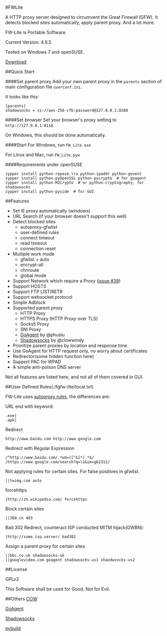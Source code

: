 #FWLite

A HTTP proxy server designed to circumvent the Great Firewall (GFW). It detects blocked sites automatically, apply parent proxy. And a lot more.

FW-Lite is Portable Software.

Current Version: 4.9.5

Tested on Windows 7 and openSUSE.

[Download](https://github.com/v3aqb/fwlite/archive/master.zip)

##Quick Start

####Set parent proxy
Add your own parent proxy in the `parents` section of main configuration file `userconf.ini`.

It looks like this:

    [parents]
    shadowsocks = ss://aes-256-cfb:password@127.0.0.1:8388

####Set browser
Set your browser's proxy setting to `http://127.0.0.1:8118`.

On Windows, this should be done automatically.

####Start
For Windows, run `FW_Lite.exe`

For Linux and Mac, run `FW_Lite.pyw`

####Requirements under openSUSE

    zypper install python-repoze.lru python-ipaddr python-gevent
    zypper install python-pyOpenSSL python-pycrypto  # for goagent
    zypper install python-M2Crypto  # or python-cryptography, for shadowsocks
    zypper install python-pyside  # for GUI

##Features

- Set IE proxy automatically (windows)
- URL Search (if your browser doesn't support this well)
- Detect blocked sites
  - autoproxy-gfwlist
  - user-defined rules
  - connect timeout
  - read timeout
  - connection reset
- Multiple work mode
  - gfwlist + auto
  - encrypt-all
  - chnroute
  - global mode
- Support Network which require a Proxy ([issue #39](https://github.com/v3aqb/fwlite/issues/39))
- Support HOSTS
- Support FTP LIST/RETR
- Support websocket protocol
- Simple Adblock
- Supported parent proxy
  - HTTP Proxy
  - HTTPS Proxy (HTTP Proxy over TLS)
  - Socks5 Proxy
  - SNI Proxy
  - [GoAgent] by @phuslu
  - [Shadowsocks] by @clowwindy
- Prioritize parent proxies by location and response time
- Use GoAgent for HTTP request only, no worry about certificates
- Redirector(some hidden function here)
- Support PAC for WPAD
- A simple anti-poison DNS server

Not all features are listed here, and not all of them covered in GUI.

##User Defined Rules(./fgfw-lite/local.txt)

FW-Lite uses [autoproxy rules](http://mydf.github.io/blog/autoproxy/), the differences are:

URL end with keyword:

    .exe|
    .apk|

Redirect

    http://www.baidu.com http://www.google.com

Redirect with Regular Expression

    /^http://www.baidu.com/.*wd=([^&]*).*$/ /https://www.google.com/search?q=\1&ie=gb2312/

Not applying rules for certain sites. For false positives in gfwlist.

    ||twimg.com auto

forcehttps

    |http://zh.wikipedia.com/ forcehttps

Block certain sites

    ||360.cn 403

Bad 302 Redirect, counteract ISP conducted MITM hijack(GWBN):

    |http://some.isp.server/ bad302

Assign a parent proxy for certain sites

    ||bbc.co.uk shadowsocks-uk
    ||googlevideo.com goagent shadowsocks-us1 shaodwsocks-us2

##License

GPLv2

This Software shall be used for Good, Not for Evil.

##Others
[COW]

[GoAgent]

[Shadowsocks]

[pybuild]

[COW]:https://github.com/cyfdecyf/cow
[GoAgent]:https://github.com/goagent/goagent
[Shadowsocks]:https://github.com/clowwindy/shadowsocks
[pybuild]:https://github.com/goagent/pybuild
